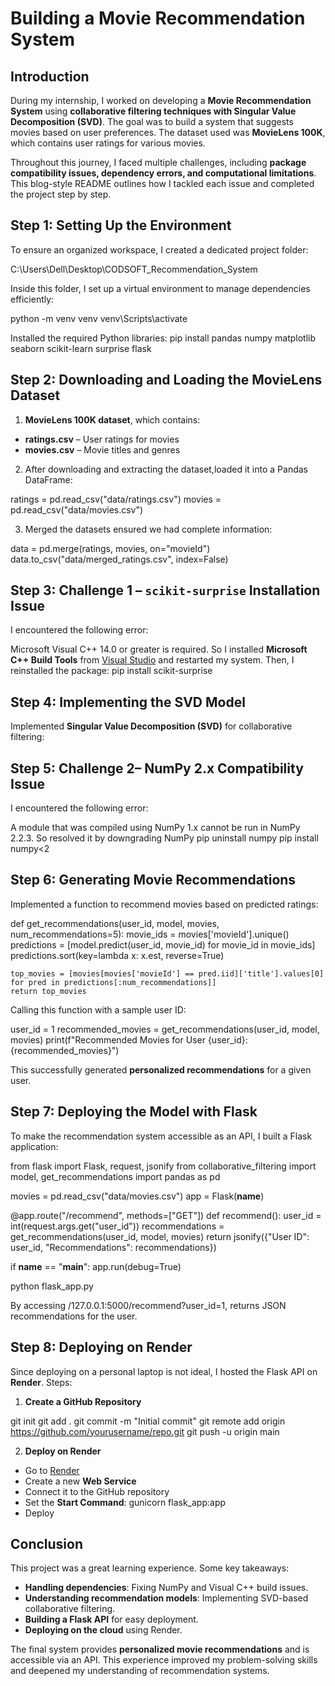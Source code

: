 # Building a Movie Recommendation System

## Introduction

During my internship, I worked on developing a **Movie Recommendation System** using **collaborative filtering techniques with Singular Value Decomposition (SVD)**. The goal was to build a system that suggests movies based on user preferences. The dataset used was **MovieLens 100K**, which contains user ratings for various movies.

Throughout this journey, I faced multiple challenges, including **package compatibility issues, dependency errors, and computational limitations**. This blog-style README outlines how I tackled each issue and completed the project step by step.

## Step 1: Setting Up the Environment

To ensure an organized workspace, I created a dedicated project folder:

C:\Users\Dell\Desktop\CODSOFT_Recommendation_System

Inside this folder, I set up a virtual environment to manage dependencies efficiently:

python -m venv venv
venv\Scripts\activate

Installed the required Python libraries:
pip install pandas numpy matplotlib seaborn scikit-learn surprise flask

## Step 2: Downloading and Loading the MovieLens Dataset

1. **MovieLens 100K dataset**, which contains:
- **ratings.csv** – User ratings for movies
- **movies.csv** – Movie titles and genres

2. After downloading and extracting the dataset,loaded it into a Pandas DataFrame:

ratings = pd.read_csv("data/ratings.csv")
movies = pd.read_csv("data/movies.csv")

3. Merged the datasets ensured we had complete information:

data = pd.merge(ratings, movies, on="movieId")
data.to_csv("data/merged_ratings.csv", index=False)

## Step 3: Challenge 1 – `scikit-surprise` Installation Issue
I encountered the following error:

Microsoft Visual C++ 14.0 or greater is required. So I installed **Microsoft C++ Build Tools** from [Visual Studio](https://visualstudio.microsoft.com/visual-cpp-build-tools/) and restarted my system. Then, I reinstalled the package:
pip install scikit-surprise

## Step 4: Implementing the SVD Model

Implemented **Singular Value Decomposition (SVD)** for collaborative filtering:

## Step 5: Challenge 2– NumPy 2.x Compatibility Issue

I encountered the following error:

A module that was compiled using NumPy 1.x cannot be run in NumPy 2.2.3. So resolved it by downgrading NumPy
pip uninstall numpy
pip install numpy<2

## Step 6: Generating Movie Recommendations

Implemented a function to recommend movies based on predicted ratings:

def get_recommendations(user_id, model, movies, num_recommendations=5):
    movie_ids = movies['movieId'].unique()
    predictions = [model.predict(user_id, movie_id) for movie_id in movie_ids]
    predictions.sort(key=lambda x: x.est, reverse=True)
    
    top_movies = [movies[movies['movieId'] == pred.iid]['title'].values[0] for pred in predictions[:num_recommendations]]
    return top_movies


Calling this function with a sample user ID:

user_id = 1
recommended_movies = get_recommendations(user_id, model, movies)
print(f"Recommended Movies for User {user_id}: {recommended_movies}")

This successfully generated **personalized recommendations** for a given user.

## Step 7: Deploying the Model with Flask

To make the recommendation system accessible as an API, I built a Flask application:

from flask import Flask, request, jsonify
from collaborative_filtering import model, get_recommendations
import pandas as pd

movies = pd.read_csv("data/movies.csv")
app = Flask(__name__)

@app.route("/recommend", methods=["GET"])
def recommend():
    user_id = int(request.args.get("user_id"))
    recommendations = get_recommendations(user_id, model, movies)
    return jsonify({"User ID": user_id, "Recommendations": recommendations})

if __name__ == "__main__":
    app.run(debug=True)

python flask_app.py

By accessing /127.0.0.1:5000/recommend?user_id=1, returns JSON recommendations for the user.

## Step 8: Deploying on Render

Since deploying on a personal laptop is not ideal, I hosted the Flask API on **Render**. Steps:

1. **Create a GitHub Repository**

git init
git add .
git commit -m "Initial commit"
git remote add origin https://github.com/yourusername/repo.git
git push -u origin main

2. **Deploy on Render**
- Go to [Render](https://render.com/)
- Create a new **Web Service**
- Connect it to the GitHub repository
- Set the **Start Command**: gunicorn flask_app:app
- Deploy

## Conclusion

This project was a great learning experience. Some key takeaways:
- **Handling dependencies**: Fixing NumPy and Visual C++ build issues.
- **Understanding recommendation models**: Implementing SVD-based collaborative filtering.
- **Building a Flask API** for easy deployment.
- **Deploying on the cloud** using Render.

The final system provides **personalized movie recommendations** and is accessible via an API. This experience improved my problem-solving skills and deepened my understanding of recommendation systems.

